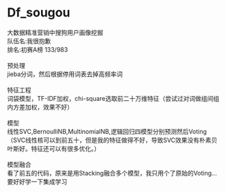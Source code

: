 # Df_sougou
大数据精准营销中搜狗用户画像挖掘<br>
队伍名:我很抱歉<br>
排名:初赛A榜 133/983<br>
<br>
预处理<br>
jieba分词，然后根据停用词表去掉高频率词<br>
<br>
特征工程<br>
词袋模型，TF-IDF加权，chi-square选取前二十万维特征（尝试过对词做组间组内方差加权，效果不好）<br>
<br>
模型<br>
线性SVC,BernoulliNB,MultinomialNB,逻辑回归四模型分别预测然后Voting<br>
（SVC线性核可以到前五十，但是我的特征做得不好，导致SVC效果没有朴素贝叶斯好。特征还可以有很多优化。）<br>
<br>
模型融合<br>
看了前五的代码，原来是用Stacking融合多个模型，我只用个了原始的Voting...<br>
要好好学一下集成学习
